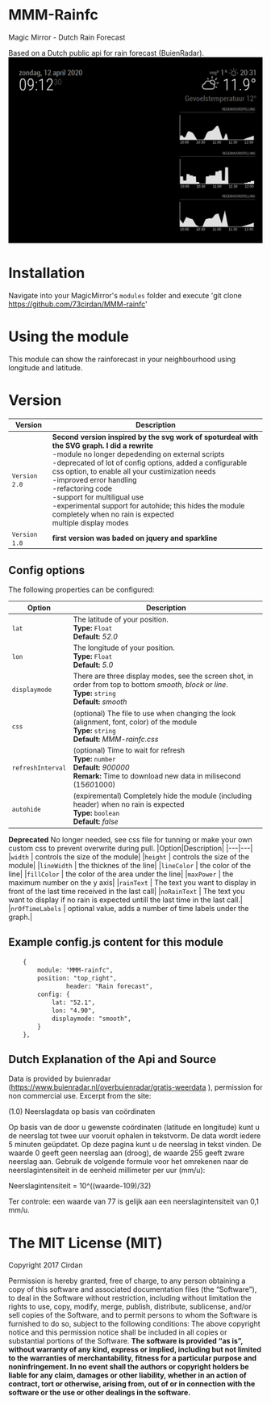 # MMM-Rainfc

Magic Mirror - Dutch Rain Forecast

Based on a Dutch public api for rain forecast (BuienRadar). 
![call](https://github.com/73cirdan/MMM-rainfc/blob/master/screenshot2.png)

# Installation
Navigate into your MagicMirror's `modules` folder and execute
 'git clone https://github.com/73cirdan/MMM-rainfc'
# Using the module
This module can show the rainforecast in your neighbourhood using longitude and latitude.

# Version

|Version|Description|
|---|---|
|`Version 2.0`|**Second version inspired by the svg work of spoturdeal with the SVG graph. I did a rewrite**<br>-module no longer depedending on external scripts<br>-deprecated of lot of config options, added a configurable css option, to enable all your custimization needs<br>-improved error handling<br>-refactoring code<br>-support for multiligual use<br>-experimental support for autohide; this hides the module completely when no rain is expected<br>multiple display modes|
|`Version 1.0`| **first version was baded on jquery and sparkline**|
 

## Config options
The following properties can be configured:

|Option|Description|
|---|---|
|`lat`| The latitude of your position.<br>**Type:** `Float`<br>**Default:** <i>52.0</i>|
|`lon`| The longitude of your position.<br>**Type:** `Float`<br>**Default:** <i>5.0</i>|
|`displaymode`|  There are three display modes, see the screen shot, in order from top to bottom <i>smooth</i>, <i>block</i> or <i>line</i>. <br>**Type:** `string` <br>**Default:**<i> smooth<i>|
|`css`| (optional) The file to use when changing the look (alignment, font, color) of the module<br>**Type:** `string`<br>**Default:** <i>MMM-rainfc.css</i>|
|`refreshInterval`| (optional) Time to wait for refresh <br>**Type:** `number`<br>**Default:** <i>900000</i><br>**Remark:** Time to download new data in milisecond (15*60*1000)|
|`autohide`| (expiremental) Completely hide the module (including header) when no rain is expected <br>**Type:** `boolean`<br>**Default:** <i>false</i>|

**Deprecated**
No longer needed, see css file for tunning or make your own custom css to prevent overwrite during pull.
|Option|Description|
|---|---|
|`width` | controls the size of the module|
|`height` | controls the size of the module|
|`lineWidth` | the thicknes of the line|
|`lineColor` | the color of the line|
|`fillColor` | the color of the area under the line|
|`maxPower` | the maximum number on the y axis|
|`rainText` | The text you want to display in front of the last time received in the last call|
|`noRainText` |	The text you want to display if no rain is expected untill the last time in the last call.|
|`nrOfTimeLabels` | optional value, adds a number of time labels under the graph.|

## Example config.js content for this module
		{
			module: "MMM-rainfc",
			position: "top_right",
                	header: "Rain forecast",
			config: {
				lat: "52.1",
				lon: "4.90", 
				displaymode: "smooth",
			}
		},
## Dutch Explanation of the Api and Source
Data is provided by buienradar (https://www.buienradar.nl/overbuienradar/gratis-weerdata ), permission for non commercial use. Excerpt from the site:

(1.0) Neerslagdata op basis van coördinaten

Op basis van de door u gewenste coördinaten (latitude en longitude) kunt u de neerslag tot twee uur vooruit ophalen in tekstvorm. De data wordt iedere 5 minuten geüpdatet. Op deze pagina kunt u de neerslag in tekst vinden. De waarde 0 geeft geen neerslag aan (droog), de waarde 255 geeft zware neerslag aan. Gebruik de volgende formule voor het omrekenen naar de neerslagintensiteit in de eenheid millimeter per uur (mm/u):

Neerslagintensiteit = 10^((waarde-109)/32)

Ter controle: een waarde van 77 is gelijk aan een neerslagintensiteit van 0,1 mm/u.

The MIT License (MIT) 
===================== 
Copyright 2017 Cirdan

Permission is hereby granted, free of charge, to any person obtaining a copy of this software and associated documentation files (the “Software”), to deal in the Software without restriction, including without limitation the rights to use, copy, modify, merge, publish, distribute, sublicense, and/or sell copies of the Software, and to permit persons to whom the Software is furnished to do so, subject to the following conditions: The above copyright notice and this permission notice shall be included in all copies or substantial portions of the Software. **The software is provided “as is”, without warranty of any kind, express or implied, including but not limited to the warranties of merchantability, fitness for a particular purpose and noninfringement. In no event shall the authors or copyright holders be liable for any claim, damages or other liability, whether in an action of contract, tort or otherwise, arising from, out of or in connection with the software or the use or other dealings in the software.** 

